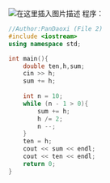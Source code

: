 ![在这里插入图片描述](https://pic.2ge.org/cdn/?url=https://img-blog.csdnimg.cn/20210709191315128.png?x-oss-process=image/watermark,type_ZmFuZ3poZW5naGVpdGk,shadow_10,text_aHR0cHM6Ly9ibG9nLmNzZG4ubmV0L1BhbkRhb3hpMjAyMA==,size_16,color_FFFFFF,t_70)
程序：

```cpp
//Author:PanDaoxi (File 2) 
#include <iostream>
using namespace std;

int main(){
	double ten,h,sum;
	cin >> h;
	sum += h;
	
	int n = 10;
	while (n - 1 > 0){
		sum += h;
		h /= 2;
		n --;
	}
	ten = h;
	cout << sum << endl;
	cout << ten << endl;
	return 0;
} 
```

